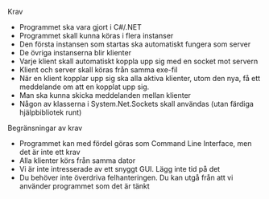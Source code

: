 Krav
* Programmet ska vara gjort i C#/.NET
* Programmet skall kunna köras i flera instanser
* Den första instansen som startas ska automatiskt fungera som server
* De övriga instanserna blir klienter
* Varje klient skall automatiskt koppla upp sig med en socket mot servern
* Klient och server skall köras från samma exe-fil
* När en klient kopplar upp sig ska alla aktiva klienter, utom den nya, få ett meddelande om att en kopplat upp sig.
* Man ska kunna skicka meddelanden mellan klienter
* Någon av klasserna i System.Net.Sockets skall användas (utan färdiga hjälpbibliotek runt)

Begränsningar av krav
* Programmet kan med fördel göras som Command Line Interface, men det är inte ett krav
* Alla klienter körs från samma dator
* Vi är inte intresserade av ett snyggt GUI. Lägg inte tid på det
* Du behöver inte överdriva felhanteringen. Du kan utgå från att vi använder programmet som det är tänkt

